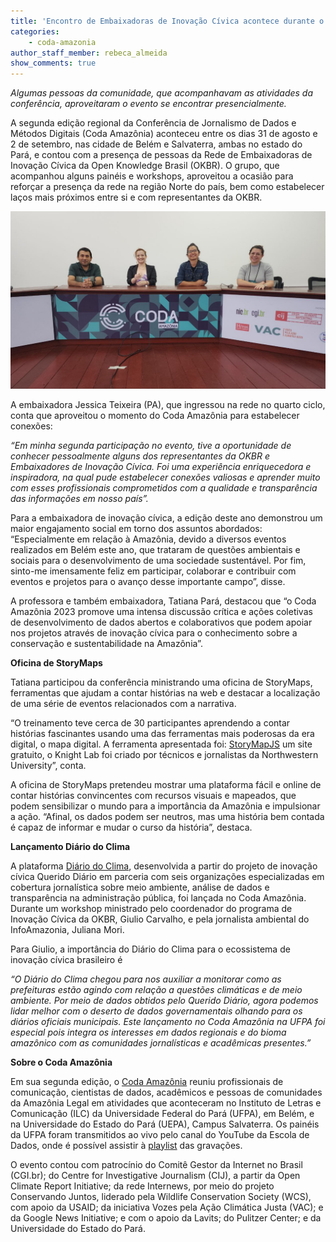 ```yaml
---
title: 'Encontro de Embaixadoras de Inovação Cívica acontece durante o Coda Amazônia'
categories: 
    - coda-amazonia
author_staff_member: rebeca_almeida
show_comments: true
---
```

*Algumas pessoas da comunidade, que acompanhavam as atividades da conferência, aproveitaram o evento se encontrar presencialmente.*

A segunda edição regional da Conferência de Jornalismo de Dados e Métodos Digitais (Coda Amazônia) aconteceu entre os dias 31 de agosto e 2 de setembro, nas cidade de Belém e Salvaterra, ambas no estado do Pará, e contou com a presença de pessoas da Rede de Embaixadoras de Inovação Cívica da Open Knowledge Brasil (OKBR). O grupo, que acompanhou alguns painéis e workshops, aproveitou a ocasião para reforçar a presença da rede na região Norte do país, bem como estabelecer laços mais próximos entre si e com representantes da OKBR.   

![encontro-codaAM](/images/posts/2023-09-15-embaixadoras-codaAM.jpeg)

A embaixadora Jessica Teixeira (PA), que ingressou na rede no quarto ciclo, conta que aproveitou o momento do Coda Amazônia para estabelecer conexões: 

*“Em minha segunda participação no evento, tive a oportunidade de conhecer pessoalmente alguns dos representantes da OKBR e Embaixadores de Inovação Cívica. Foi uma experiência enriquecedora e inspiradora, na qual pude estabelecer conexões valiosas e aprender muito com esses profissionais comprometidos com a qualidade e transparência das informações em nosso país”.* 

Para a embaixadora de inovação cívica, a edição deste ano demonstrou um maior engajamento social em torno dos assuntos abordados: “Especialmente em relação à Amazônia, devido a diversos eventos realizados em Belém este ano, que trataram de questões ambientais e sociais para o desenvolvimento de uma sociedade sustentável. Por fim, sinto-me imensamente feliz em participar, colaborar e contribuir com eventos e projetos para o avanço desse importante campo”, disse.

A professora e também embaixadora, Tatiana Pará, destacou que “o Coda Amazônia 2023 promove uma intensa discussão crítica e ações coletivas de desenvolvimento de dados abertos e colaborativos que podem apoiar nos projetos através de inovação cívica para o conhecimento sobre a conservação e sustentabilidade na Amazônia”.

**Oficina de StoryMaps**

Tatiana participou da conferência ministrando uma oficina de StoryMaps, ferramentas que ajudam a contar histórias na web e destacar a localização de uma série de eventos relacionados com a narrativa. 

“O treinamento teve cerca de 30 participantes aprendendo a contar histórias fascinantes usando uma das ferramentas mais poderosas da era digital, o mapa digital. A ferramenta apresentada foi: [StoryMapJS](https://storymap.knightlab.com/) um site gratuito, o Knight Lab foi criado por técnicos e jornalistas da Northwestern University”, conta. 

A oficina de StoryMaps pretendeu mostrar uma plataforma fácil e online de contar histórias convincentes com recursos visuais e mapeados, que podem sensibilizar o mundo para a importância da Amazônia e impulsionar a ação. “Afinal, os dados podem ser neutros, mas uma história bem contada é capaz de informar e mudar o curso da história”, destaca.

**Lançamento Diário do Clima**

A plataforma [Diário do Clima](https://diariodoclima.org.br/), desenvolvida a partir do projeto de inovação cívica Querido Diário em parceria com seis organizações especializadas em cobertura jornalística sobre meio ambiente, análise de dados e transparência na administração pública, foi lançada no Coda Amazônia. Durante um workshop ministrado pelo coordenador do programa de Inovação Cívica da OKBR, Giulio Carvalho, e pela jornalista ambiental do InfoAmazonia, Juliana Mori. 

Para Giulio, a importância do Diário do Clima para o ecossistema de inovação cívica brasileiro é 

*“O Diário do Clima chegou para nos auxiliar a monitorar como as prefeituras estão agindo com relação a questões climáticas e de meio ambiente. Por meio de dados obtidos pelo Querido Diário, agora podemos lidar melhor com o deserto de dados governamentais olhando para os diários oficiais municipais. Este lançamento no Coda Amazônia na UFPA foi especial pois integra os interesses em dados regionais e do bioma amazônico com as comunidades jornalísticas e acadêmicas presentes.”*

**Sobre o Coda Amazônia**

Em sua segunda edição, o [Coda Amazônia](https://escoladedados.org/coda/coda-amz2023/) reuniu profissionais de comunicação, cientistas de dados, acadêmicos e pessoas de comunidades da Amazônia Legal em atividades que aconteceram no Instituto de Letras e Comunicação (ILC) da Universidade Federal do Pará (UFPA), em Belém, e na Universidade do Estado do Pará (UEPA), Campus Salvaterra. Os painéis da UFPA foram transmitidos ao vivo pelo canal do YouTube da Escola de Dados, onde é possível assistir à [playlist](https://www.youtube.com/playlist?list=PLpWp6ibmzPTcir1Plw32zG-URXiDTyUC1) das gravações.

O evento contou com patrocínio do Comitê Gestor da Internet no Brasil (CGI.br); do Centre for Investigative Journalism (CIJ), a partir da Open Climate Report Initiative; da rede Internews, por meio do projeto Conservando Juntos, liderado pela Wildlife Conservation Society (WCS), com apoio da USAID; da iniciativa Vozes pela Ação Climática Justa (VAC); e da Google News Initiative; e com o apoio da Lavits; do Pulitzer Center; e da Universidade do Estado do Pará.

